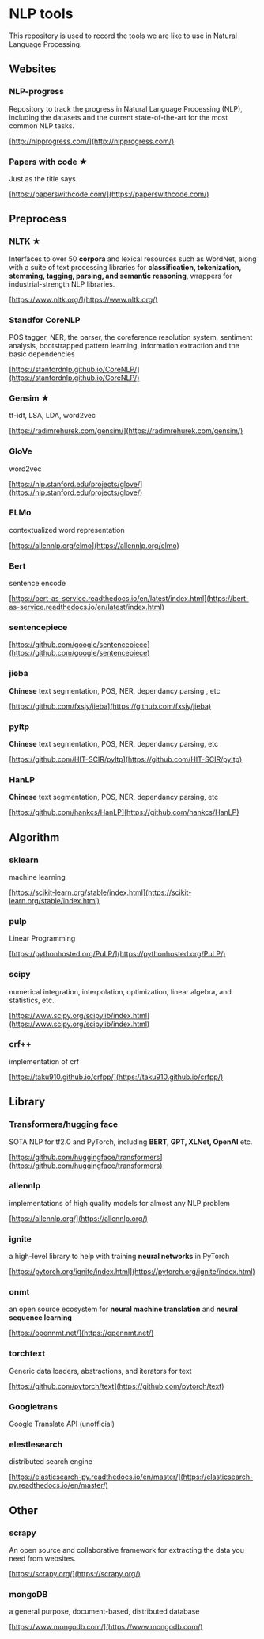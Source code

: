 # NLP tools

This repository is used to record the tools we are like to use in Natural Language Processing.

## Websites

### NLP-progress

Repository to track the progress in Natural Language Processing (NLP), including the datasets and the current state-of-the-art for the most common NLP tasks.

[http://nlpprogress.com/](http://nlpprogress.com/)

### Papers with code ★

Just as the title says.

[https://paperswithcode.com/](https://paperswithcode.com/)



## Preprocess

### NLTK ★

Interfaces to over 50 **corpora** and lexical resources such as WordNet, along with a suite of text processing libraries for **classification, tokenization, stemming, tagging, parsing, and semantic reasoning**, wrappers for industrial-strength NLP libraries.

[https://www.nltk.org/](https://www.nltk.org/)

### Standfor CoreNLP

POS tagger, NER, the parser, the coreference resolution system, sentiment analysis, bootstrapped pattern learning, information extraction and the basic dependencies

[https://stanfordnlp.github.io/CoreNLP/](https://stanfordnlp.github.io/CoreNLP/)

### Gensim ★

tf-idf, LSA, LDA, word2vec

[https://radimrehurek.com/gensim/](https://radimrehurek.com/gensim/)

### GloVe

word2vec

[https://nlp.stanford.edu/projects/glove/](https://nlp.stanford.edu/projects/glove/)

### ELMo

contextualized word representation

[https://allennlp.org/elmo](https://allennlp.org/elmo)

### Bert

sentence encode

[https://bert-as-service.readthedocs.io/en/latest/index.html](https://bert-as-service.readthedocs.io/en/latest/index.html)

### sentencepiece

[https://github.com/google/sentencepiece](https://github.com/google/sentencepiece)

### jieba

**Chinese** text segmentation, POS, NER, dependancy parsing , etc

[https://github.com/fxsjy/jieba](https://github.com/fxsjy/jieba)

### pyltp

**Chinese** text segmentation, POS, NER, dependancy parsing, etc

[https://github.com/HIT-SCIR/pyltp](https://github.com/HIT-SCIR/pyltp)

### HanLP

**Chinese** text segmentation, POS, NER, dependancy parsing, etc

[https://github.com/hankcs/HanLP](https://github.com/hankcs/HanLP)


## Algorithm

### sklearn

machine learning

[https://scikit-learn.org/stable/index.html](https://scikit-learn.org/stable/index.html)

### pulp

Linear Programming

[https://pythonhosted.org/PuLP/](https://pythonhosted.org/PuLP/)

### scipy

numerical integration, interpolation, optimization, linear algebra, and statistics, etc.

[https://www.scipy.org/scipylib/index.html](https://www.scipy.org/scipylib/index.html)

### crf++

implementation of crf

[https://taku910.github.io/crfpp/](https://taku910.github.io/crfpp/)


## Library

### Transformers/hugging face

SOTA NLP for tf2.0 and PyTorch, including **BERT, GPT, XLNet, OpenAI** etc.

[https://github.com/huggingface/transformers](https://github.com/huggingface/transformers)

### allennlp

implementations of high quality models for almost any NLP problem

[https://allennlp.org/](https://allennlp.org/)

### ignite

a high-level library to help with training **neural networks** in PyTorch

[https://pytorch.org/ignite/index.html](https://pytorch.org/ignite/index.html)

### onmt

an open source ecosystem for **neural machine translation** and **neural sequence learning**

[https://opennmt.net/](https://opennmt.net/)

### torchtext

Generic data loaders, abstractions, and iterators for text

[https://github.com/pytorch/text](https://github.com/pytorch/text)

### Googletrans

Google Translate API (unofficial)

### elestlesearch

distributed search engine

[https://elasticsearch-py.readthedocs.io/en/master/](https://elasticsearch-py.readthedocs.io/en/master/)



## Other

### scrapy

An open source and  collaborative framework for extracting the data you need from websites.

[https://scrapy.org/](https://scrapy.org/)

### mongoDB

a general purpose,  document-based, distributed database

[https://www.mongodb.com/](https://www.mongodb.com/)